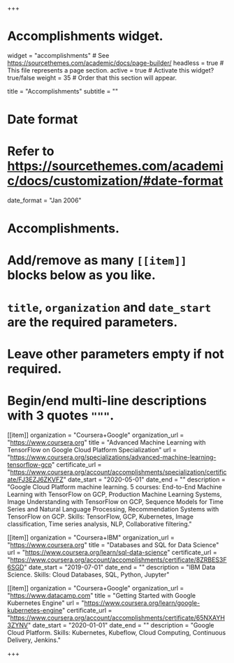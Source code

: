 +++
# Accomplishments widget.
widget = "accomplishments"  # See https://sourcethemes.com/academic/docs/page-builder/
headless = true  # This file represents a page section.
active = true  # Activate this widget? true/false
weight = 35  # Order that this section will appear.

title = "Accomplish&shy;ments"
subtitle = ""

# Date format
#   Refer to https://sourcethemes.com/academic/docs/customization/#date-format
date_format = "Jan 2006"

# Accomplishments.
#   Add/remove as many `[[item]]` blocks below as you like.
#   `title`, `organization` and `date_start` are the required parameters.
#   Leave other parameters empty if not required.
#   Begin/end multi-line descriptions with 3 quotes `"""`.

[[item]]
  organization = "Coursera+Google"
  organization_url = "https://www.coursera.org"
  title = "Advanced Machine Learning with TensorFlow on Google Cloud Platform Specialization"
  url = "https://www.coursera.org/specializations/advanced-machine-learning-tensorflow-gcp"
  certificate_url = "https://www.coursera.org/account/accomplishments/specialization/certificate/FJ3EZJ6ZKVFZ"
  date_start = "2020-05-01"
  date_end = ""
  description = "Google Cloud Platform machine learning. 5 courses: End-to-End Machine Learning with TensorFlow on GCP, Production Machine Learning Systems, Image Understanding with TensorFlow on GCP, Sequence Models for Time Series and Natural Language Processing, Recommendation Systems with TensorFlow on GCP. Skills: TensorFlow, GCP, Kubernetes, Image classification, Time series analysis, NLP, Collaborative filtering."

[[item]]
  organization = "Coursera+IBM"
  organization_url = "https://www.coursera.org"
  title = "Databases and SQL for Data Science"
  url = "https://www.coursera.org/learn/sql-data-science"
  certificate_url = "https://www.coursera.org/account/accomplishments/certificate/8ZRBES3F6SGD"
  date_start = "2019-07-01"
  date_end = ""
  description = "IBM Data Science. Skills: Cloud Databases, SQL, Python, Jupyter"

[[item]]
  organization = "Coursera+Google"
  organization_url = "https://www.datacamp.com"
  title = "Getting Started with Google Kubernetes Engine"
  url = "https://www.coursera.org/learn/google-kubernetes-engine"
  certificate_url = "https://www.coursera.org/account/accomplishments/certificate/65NXAYH3ZYNV"
  date_start = "2020-01-01"
  date_end = ""
  description = "Google Cloud Platform. Skills: Kubernetes, Kubeflow, Cloud Computing, Continuous Delivery, Jenkins."

+++
